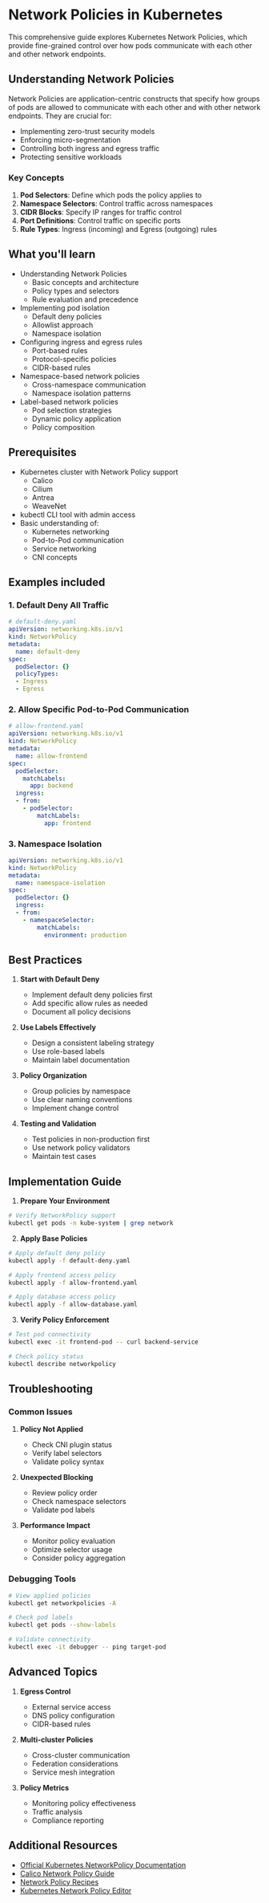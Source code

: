 # Network Policies in Kubernetes

This comprehensive guide explores Kubernetes Network Policies, which provide fine-grained control over how pods communicate with each other and other network endpoints.

## Understanding Network Policies

Network Policies are application-centric constructs that specify how groups of pods are allowed to communicate with each other and with other network endpoints. They are crucial for:

- Implementing zero-trust security models
- Enforcing micro-segmentation
- Controlling both ingress and egress traffic
- Protecting sensitive workloads

### Key Concepts

1. **Pod Selectors**: Define which pods the policy applies to
2. **Namespace Selectors**: Control traffic across namespaces
3. **CIDR Blocks**: Specify IP ranges for traffic control
4. **Port Definitions**: Control traffic on specific ports
5. **Rule Types**: Ingress (incoming) and Egress (outgoing) rules

## What you'll learn
- Understanding Network Policies
  - Basic concepts and architecture
  - Policy types and selectors
  - Rule evaluation and precedence
- Implementing pod isolation
  - Default deny policies
  - Allowlist approach
  - Namespace isolation
- Configuring ingress and egress rules
  - Port-based rules
  - Protocol-specific policies
  - CIDR-based rules
- Namespace-based network policies
  - Cross-namespace communication
  - Namespace isolation patterns
- Label-based network policies
  - Pod selection strategies
  - Dynamic policy application
  - Policy composition

## Prerequisites
- Kubernetes cluster with Network Policy support
  - Calico
  - Cilium
  - Antrea
  - WeaveNet
- kubectl CLI tool with admin access
- Basic understanding of:
  - Kubernetes networking
  - Pod-to-Pod communication
  - Service networking
  - CNI concepts

## Examples included

### 1. Default Deny All Traffic
```yaml
# default-deny.yaml
apiVersion: networking.k8s.io/v1
kind: NetworkPolicy
metadata:
  name: default-deny
spec:
  podSelector: {}
  policyTypes:
  - Ingress
  - Egress
```

### 2. Allow Specific Pod-to-Pod Communication
```yaml
# allow-frontend.yaml
apiVersion: networking.k8s.io/v1
kind: NetworkPolicy
metadata:
  name: allow-frontend
spec:
  podSelector:
    matchLabels:
      app: backend
  ingress:
  - from:
    - podSelector:
        matchLabels:
          app: frontend
```

### 3. Namespace Isolation
```yaml
apiVersion: networking.k8s.io/v1
kind: NetworkPolicy
metadata:
  name: namespace-isolation
spec:
  podSelector: {}
  ingress:
  - from:
    - namespaceSelector:
        matchLabels:
          environment: production
```

## Best Practices

1. **Start with Default Deny**
   - Implement default deny policies first
   - Add specific allow rules as needed
   - Document all policy decisions

2. **Use Labels Effectively**
   - Design a consistent labeling strategy
   - Use role-based labels
   - Maintain label documentation

3. **Policy Organization**
   - Group policies by namespace
   - Use clear naming conventions
   - Implement change control

4. **Testing and Validation**
   - Test policies in non-production first
   - Use network policy validators
   - Maintain test cases

## Implementation Guide

1. **Prepare Your Environment**
```bash
# Verify NetworkPolicy support
kubectl get pods -n kube-system | grep network
```

2. **Apply Base Policies**
```bash
# Apply default deny policy
kubectl apply -f default-deny.yaml

# Apply frontend access policy
kubectl apply -f allow-frontend.yaml

# Apply database access policy
kubectl apply -f allow-database.yaml
```

3. **Verify Policy Enforcement**
```bash
# Test pod connectivity
kubectl exec -it frontend-pod -- curl backend-service

# Check policy status
kubectl describe networkpolicy
```

## Troubleshooting

### Common Issues

1. **Policy Not Applied**
   - Check CNI plugin status
   - Verify label selectors
   - Validate policy syntax

2. **Unexpected Blocking**
   - Review policy order
   - Check namespace selectors
   - Validate pod labels

3. **Performance Impact**
   - Monitor policy evaluation
   - Optimize selector usage
   - Consider policy aggregation

### Debugging Tools
```bash
# View applied policies
kubectl get networkpolicies -A

# Check pod labels
kubectl get pods --show-labels

# Validate connectivity
kubectl exec -it debugger -- ping target-pod
```

## Advanced Topics

1. **Egress Control**
   - External service access
   - DNS policy configuration
   - CIDR-based rules

2. **Multi-cluster Policies**
   - Cross-cluster communication
   - Federation considerations
   - Service mesh integration

3. **Policy Metrics**
   - Monitoring policy effectiveness
   - Traffic analysis
   - Compliance reporting

## Additional Resources

- [Official Kubernetes NetworkPolicy Documentation](https://kubernetes.io/docs/concepts/services-networking/network-policies/)
- [Calico Network Policy Guide](https://docs.projectcalico.org/security/network-policy)
- [Network Policy Recipes](https://github.com/ahmetb/kubernetes-network-policy-recipes)
- [Kubernetes Network Policy Editor](https://editor.cilium.io/) 
